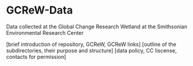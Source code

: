 # GCReW-Data
Data collected at the Global Change Research Wetland at the Smithsonian Environmental Research Center

[brief introduction of repository, GCReW, GCReW links]
[outline of the subdirectories, their purpose and structure]
[data policy, CC liscense, contacts for permission]
